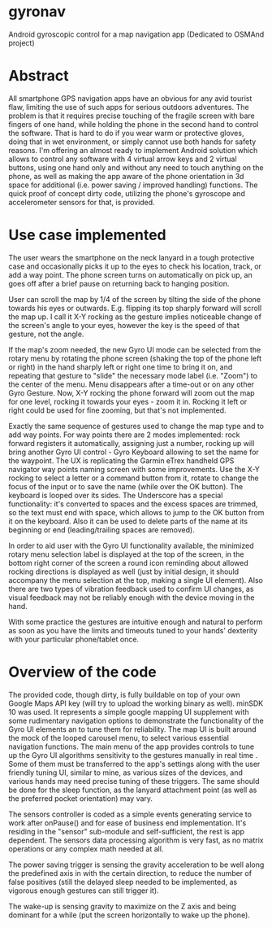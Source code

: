 # gyronav
Android gyroscopic control for a map navigation app (Dedicated to OSMAnd project)

# Abstract

All smartphone GPS navigation apps have an obvious for any avid tourist flaw, limiting the use of such apps for 
serious outdoors adventures. The problem is that it requires precise touching of the fragile screen with bare fingers
of one hand, while holding the phone in the second hand to control the software. That is hard to do if you wear warm or 
protective gloves, doing that in wet environment, or simply cannot use both hands for safety reasons. I'm offering an 
almost ready to implement Android solution which allows to control any software with 4 virtual arrow keys and 2 virtual 
buttons, using one hand only and without any need to touch anything on the phone, as well as making the app aware of the 
phone orientation in 3d space for additional (i.e. power saving / improved handling) functions. The quick proof of concept 
dirty code, utilizing the phone's gyroscope and accelerometer sensors for that, is provided.

# Use case implemented

The user wears the smartphone on the neck lanyard in a tough protective case and occasionally picks it up to the eyes 
to check his location, track, or add a way point. The phone screen turns on automatically on pick up, an goes off after 
a brief pause on returning back to hanging position.

User can scroll the map by 1/4 of the screen by tilting the side of the phone towards his eyes or outwards. E.g. flipping its top
sharply forward will scroll the map up. I call it X-Y rocking as the gesture implies noticeable change of the screen's 
angle to your eyes, however the key is the speed of that gesture, not the angle.

If the map's zoom needed, the new Gyro UI mode can be selected from the rotary menu by rotating the phone screen (shaking
the top of the phone left or right) in the hand sharply left or right one time to bring it on, and repeating that gesture
to "slide" the necessary mode label (i.e. "Zoom") to the center of the menu. Menu disappears after a time-out or on any 
other Gyro Gesture. Now, X-Y rocking the phone forward will zoom out the map for one level, rocking it towards your eyes -
zoom it in. Rocking it left or right could be used for fine zooming, but that's not implemented.

Exactly the same sequence of gestures used to change the map type and to add way points. For way points there are 2 modes
implemented: rock forward registers it automatically, assigning just a number, rocking up will bring another Gyro UI 
control - Gyro Keyboard allowing to set the name for the waypoint. The UX is replicating the Garmin eTrex handheld GPS navigator 
way points naming screen with some improvements. Use the X-Y rocking to select a letter or a command button from it, rotate
to change the focus of the input or to save the name (while over the OK button). The keyboard is looped over its sides. 
The Underscore has a special functionality: it's converted to spaces and the excess spaces are trimmed, so the text must end 
with space, which allows to jump to the OK button from it on the keyboard. Also it can be used to delete parts of the name 
at its beginning or end (leading/trailing spaces are removed).

In order to aid user with the Gyro UI functionality available, the minimized rotary menu selection label is displayed at the top 
of the screen, in the bottom right corner of the screen a round icon reminding about allowed rocking directions is displayed as well (just by initial design, it should accompany the menu selection at the top, making a single UI element). Also there are two types of 
vibration feedback used to confirm UI changes, as visual feedback may not be reliably enough with the device moving in the 
hand.

With some practice the gestures are intuitive enough and natural to perform as soon as you have the limits and timeouts tuned
to your hands' dexterity with your particular phone/tablet once.

# Overview of the code

The provided code, though dirty, is fully buildable on top of your own Google Maps API key (will try to upload the working
binary as well). minSDK 10 was used. It represents a simple google mapping UI supplement with some rudimentary navigation 
options to demonstrate the functionality of the Gyro UI elements an to tune them for reliability. The map UI is built 
around the mock of the looped carousel menu, to select various essential navigation functions. The main menu of the app 
provides controls to tune up the Gyro UI algorithms sensitivity to the gestures manually in real time . Some of them must 
be transferred to the app's settings along with the user friendly tuning UI, similar to mine, as various sizes of the devices,
and various hands may need precise tuning of these triggers. The same should be done for the sleep function, as the lanyard
attachment point (as well as the preferred pocket orientation) may vary.

The sensors controller is coded as a simple events generating service to work after onPause() and for ease of business end 
implementation. It's residing in the "sensor" sub-module and self-sufficient, the rest is app dependent. The sensors data 
processing algorithm is very fast, as no matrix operations or any complex math needed at all.

The power saving trigger is sensing the gravity acceleration to be well along the predefined axis in with the certain 
direction, to reduce the number of false positives (still the delayed sleep needed to be implemented, as vigorous enough 
gestures can still trigger it). 

The wake-up is sensing gravity to maximize on the Z axis and being dominant for a while (put the screen horizontally
to wake up the phone).
